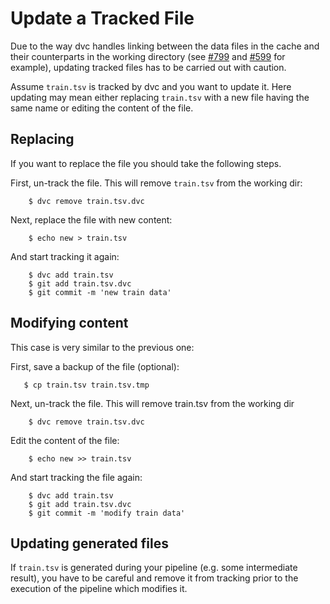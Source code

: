 # Update a Tracked File

Due to the way dvc handles linking between the data files in the cache and
their counterparts in the working directory (see
[#799](https://github.com/iterative/dvc/issues/799) and
[#599](https://github.com/iterative/dvc/issues/599) for example), updating
tracked files has to be carried out with caution.

Assume `train.tsv` is tracked by dvc and you want to update it.
Here updating may mean either replacing `train.tsv` with a new file having the
same name or editing the content of the file.

## Replacing

If you want to replace the file you should take the following steps.

First, un-track the file. This will remove `train.tsv` from the working dir:

```dvc
    $ dvc remove train.tsv.dvc
```

Next, replace the file with new content:

```dvc
    $ echo new > train.tsv
```

And start tracking it again:

```dvc
    $ dvc add train.tsv
    $ git add train.tsv.dvc
    $ git commit -m 'new train data'
```

## Modifying content

This case is very similar to the previous one:

First, save a backup of the file (optional):

```dvc
   $ cp train.tsv train.tsv.tmp
```

Next, un-track the file. This will remove train.tsv from the working dir

```dvc
    $ dvc remove train.tsv.dvc
```

Edit the content of the file:

```dvc
    $ echo new >> train.tsv
```

And start tracking the file again:

```dvc
    $ dvc add train.tsv
    $ git add train.tsv.dvc
    $ git commit -m 'modify train data'
```

## Updating generated files

If `train.tsv` is generated during your pipeline (e.g. some intermediate
result), you have to be careful and remove it from tracking prior to the
execution of the pipeline which modifies it.
